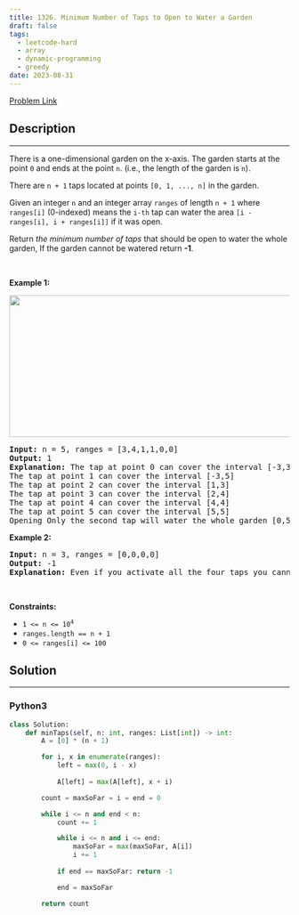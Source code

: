 ```yaml
---
title: 1326. Minimum Number of Taps to Open to Water a Garden
draft: false
tags: 
  - leetcode-hard
  - array
  - dynamic-programming
  - greedy
date: 2023-08-31
---
```


[Problem Link](https://leetcode.com/problems/minimum-number-of-taps-to-open-to-water-a-garden/)

## Description

---
<p>There is a one-dimensional garden on the x-axis. The garden starts at the point <code>0</code> and ends at the point <code>n</code>. (i.e., the&nbsp;length of the garden is <code>n</code>).</p>

<p>There are <code>n + 1</code> taps located at points <code>[0, 1, ..., n]</code> in the garden.</p>

<p>Given an integer <code>n</code> and an integer array <code>ranges</code> of length <code>n + 1</code> where <code>ranges[i]</code> (0-indexed) means the <code>i-th</code> tap can water the area <code>[i - ranges[i], i + ranges[i]]</code> if it was open.</p>

<p>Return <em>the minimum number of taps</em> that should be open to water the whole garden, If the garden cannot be watered return <strong>-1</strong>.</p>

<p>&nbsp;</p>
<p><strong class="example">Example 1:</strong></p>
<img alt="" src="https://assets.leetcode.com/uploads/2020/01/16/1685_example_1.png" style="width: 525px; height: 255px;" />
<pre>
<strong>Input:</strong> n = 5, ranges = [3,4,1,1,0,0]
<strong>Output:</strong> 1
<strong>Explanation:</strong> The tap at point 0 can cover the interval [-3,3]
The tap at point 1 can cover the interval [-3,5]
The tap at point 2 can cover the interval [1,3]
The tap at point 3 can cover the interval [2,4]
The tap at point 4 can cover the interval [4,4]
The tap at point 5 can cover the interval [5,5]
Opening Only the second tap will water the whole garden [0,5]
</pre>

<p><strong class="example">Example 2:</strong></p>

<pre>
<strong>Input:</strong> n = 3, ranges = [0,0,0,0]
<strong>Output:</strong> -1
<strong>Explanation:</strong> Even if you activate all the four taps you cannot water the whole garden.
</pre>

<p>&nbsp;</p>
<p><strong>Constraints:</strong></p>

<ul>
	<li><code>1 &lt;= n &lt;= 10<sup>4</sup></code></li>
	<li><code>ranges.length == n + 1</code></li>
	<li><code>0 &lt;= ranges[i] &lt;= 100</code></li>
</ul>


## Solution

---
### Python3
``` py title='minimum-number-of-taps-to-open-to-water-a-garden'
class Solution:
    def minTaps(self, n: int, ranges: List[int]) -> int:
        A = [0] * (n + 1)

        for i, x in enumerate(ranges):
            left = max(0, i - x)
            
            A[left] = max(A[left], x + i)

        count = maxSoFar = i = end = 0

        while i <= n and end < n:
            count += 1

            while i <= n and i <= end:
                maxSoFar = max(maxSoFar, A[i])
                i += 1
            
            if end == maxSoFar: return -1

            end = maxSoFar

        return count
```

